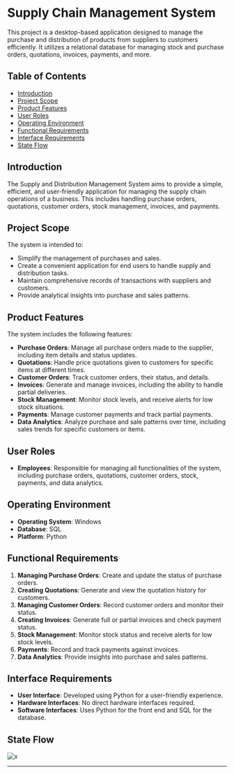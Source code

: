 # Supply Chain Management System

This project is a desktop-based application designed to manage the purchase and distribution of products from suppliers to customers efficiently. It utilizes a relational database for managing stock and purchase orders, quotations, invoices, payments, and more.

## Table of Contents

- [Introduction](#introduction)
- [Project Scope](#project-scope)
- [Product Features](#product-features)
- [User Roles](#user-roles)
- [Operating Environment](#operating-environment)
- [Functional Requirements](#functional-requirements)
- [Interface Requirements](#interface-requirements)
- [State Flow](#state-flow)

## Introduction

The Supply and Distribution Management System aims to provide a simple, efficient, and user-friendly application for managing the supply chain operations of a business. This includes handling purchase orders, quotations, customer orders, stock management, invoices, and payments.

## Project Scope

The system is intended to:
- Simplify the management of purchases and sales.
- Create a convenient application for end users to handle supply and distribution tasks.
- Maintain comprehensive records of transactions with suppliers and customers.
- Provide analytical insights into purchase and sales patterns.

## Product Features

The system includes the following features:
- **Purchase Orders**: Manage all purchase orders made to the supplier, including item details and status updates.
- **Quotations**: Handle price quotations given to customers for specific items at different times.
- **Customer Orders**: Track customer orders, their status, and details.
- **Invoices**: Generate and manage invoices, including the ability to handle partial deliveries.
- **Stock Management**: Monitor stock levels, and receive alerts for low stock situations.
- **Payments**: Manage customer payments and track partial payments.
- **Data Analytics**: Analyze purchase and sale patterns over time, including sales trends for specific customers or items.

## User Roles

- **Employees**: Responsible for managing all functionalities of the system, including purchase orders, quotations, customer orders, stock, payments, and data analytics.

## Operating Environment

- **Operating System**: Windows
- **Database**: SQL
- **Platform**: Python

## Functional Requirements

1. **Managing Purchase Orders**: Create and update the status of purchase orders.
2. **Creating Quotations**: Generate and view the quotation history for customers.
3. **Managing Customer Orders**: Record customer orders and monitor their status.
4. **Creating Invoices**: Generate full or partial invoices and check payment status.
5. **Stock Management**: Monitor stock status and receive alerts for low stock levels.
6. **Payments**: Record and track payments against invoices.
7. **Data Analytics**: Provide insights into purchase and sales patterns.

## Interface Requirements

- **User Interface**: Developed using Python for a user-friendly experience.
- **Hardware Interfaces**: No direct hardware interfaces required.
- **Software Interfaces**: Uses Python for the front end and SQL for the database.

## State Flow

![x](https://github.com/user-attachments/assets/878599db-1c88-438c-bec5-a3e89d237c18)

---
